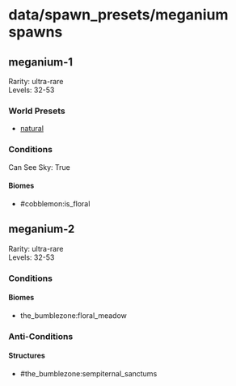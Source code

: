 # data/spawn_presets/meganium spawns  
  
## meganium-1  
Rarity: ultra-rare  
Levels: 32-53  
  
### World Presets  
* [natural](data/spawn_data/natural.md)  
  
### Conditions  
Can See Sky: True  
  
#### Biomes  
  * #cobblemon:is_floral
  
  
## meganium-2  
Rarity: ultra-rare  
Levels: 32-53  
  
### Conditions  
  
#### Biomes  
  * the_bumblezone:floral_meadow
  
  
### Anti-Conditions  
  
#### Structures  
  * #the_bumblezone:sempiternal_sanctums
  
